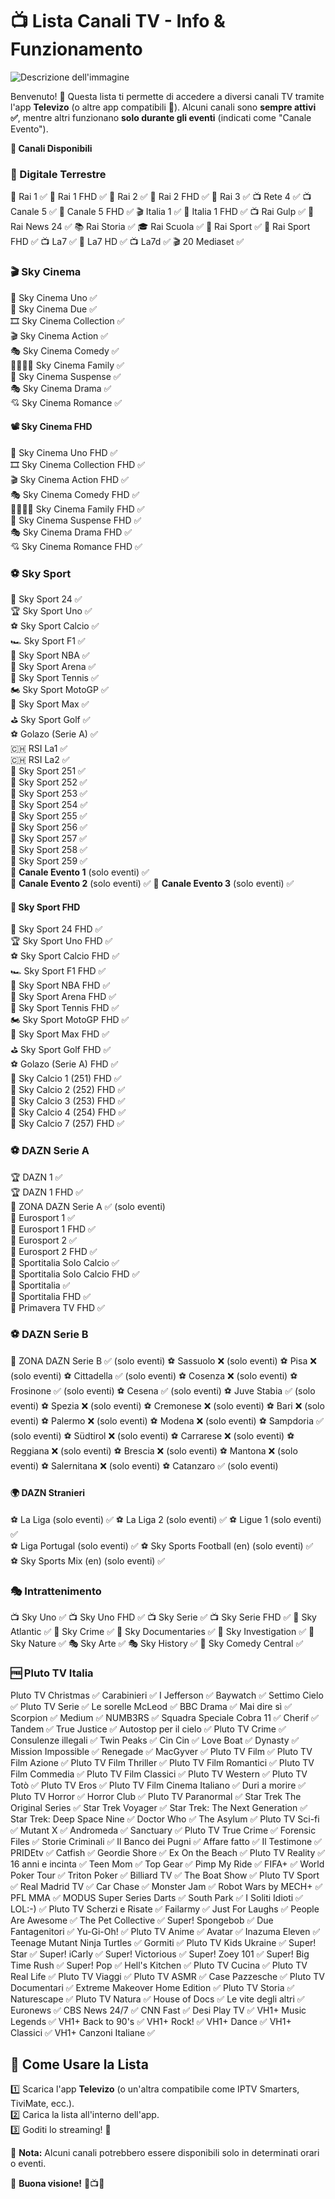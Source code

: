 # 📺 Lista Canali TV - Info & Funzionamento

![Descrizione dell'immagine]([https://www.google.com/url?sa=i&url=https%3A%2F%2Fvariety.com%2Fvip-special-reports%2Fthe-state-of-streaming-in-2022-a-special-report-1235412585%2F&psig=AOvVaw0SSy1TJA9fCJ9JFONRVhcd&ust=1742931219717000&source=images&cd=vfe&opi=89978449&ved=0CBQQjRxqFwoTCPiJtvO6o4wDFQAAAAAdAAAAABAE](https://i.postimg.cc/yYRC42rc/featured-Dare-to-Stream-SR-v6.png))

Benvenuto! 🚀 Questa lista ti permette di accedere a diversi canali TV tramite l'app **Televizo** (o altre app compatibili 📱). Alcuni canali sono **sempre attivi ✅**, mentre altri funzionano **solo durante gli eventi** (indicati come "Canale Evento").

**📡 Canali Disponibili**

### 📡 Digitale Terrestre
📰 Rai 1 ✅
📡 Rai 1 FHD ✅
📰 Rai 2 ✅
📡 Rai 2 FHD ✅
📰 Rai 3 ✅
📺 Rete 4 ✅
📺 Canale 5 ✅
📡 Canale 5 FHD ✅
🎬 Italia 1 ✅
📡 Italia 1 FHD ✅
📺 Rai Gulp ✅
📰 Rai News 24 ✅
📚 Rai Storia ✅
🎓 Rai Scuola ✅
🏅 Rai Sport ✅
📡 Rai Sport FHD ✅
📺 La7 ✅
📡 La7 HD ✅
📺 La7d ✅
🎬 20 Mediaset ✅

### 🎬 Sky Cinema
🍿 Sky Cinema Uno ✅  
🎥 Sky Cinema Due ✅  
🎞️ Sky Cinema Collection ✅  
🎬 Sky Cinema Action ✅  
🎭 Sky Cinema Comedy ✅  
👨‍👩‍👧‍👦 Sky Cinema Family ✅  
🔪 Sky Cinema Suspense ✅  
🎭 Sky Cinema Drama ✅  
💘 Sky Cinema Romance ✅  

#### 📽️ Sky Cinema FHD
🍿 Sky Cinema Uno FHD ✅  
🎞️ Sky Cinema Collection FHD ✅  
🎬 Sky Cinema Action FHD ✅  
🎭 Sky Cinema Comedy FHD ✅  
👨‍👩‍👧‍👦 Sky Cinema Family FHD ✅  
🔪 Sky Cinema Suspense FHD ✅  
🎭 Sky Cinema Drama FHD ✅  
💘 Sky Cinema Romance FHD ✅  

### ⚽ Sky Sport
📰 Sky Sport 24 ✅  
🏆 Sky Sport Uno ✅  
⚽ Sky Sport Calcio ✅  
🏎️ Sky Sport F1 ✅  
🏀 Sky Sport NBA ✅  
🎾 Sky Sport Arena ✅  
🎾 Sky Sport Tennis ✅  
🏍️ Sky Sport MotoGP ✅  
🥊 Sky Sport Max ✅  
⛳ Sky Sport Golf ✅  
⚽ Golazo (Serie A) ✅  
🇨🇭 RSI La1 ✅  
🇨🇭 RSI La2 ✅  
📡 Sky Sport 251 ✅  
📡 Sky Sport 252 ✅  
📡 Sky Sport 253 ✅  
📡 Sky Sport 254 ✅  
📡 Sky Sport 255 ✅  
📡 Sky Sport 256 ✅  
📡 Sky Sport 257 ✅  
📡 Sky Sport 258 ✅  
📡 Sky Sport 259 ✅  
🏒 **Canale Evento 1** (solo eventi) ✅  
🥊 **Canale Evento 2** (solo eventi) ✅ 
🎯 **Canale Evento 3** (solo eventi) ✅

#### 🏅 Sky Sport FHD
📰 Sky Sport 24 FHD ✅  
🏆 Sky Sport Uno FHD ✅  
⚽ Sky Sport Calcio FHD ✅  
🏎️ Sky Sport F1 FHD ✅  
🏀 Sky Sport NBA FHD ✅  
🎾 Sky Sport Arena FHD ✅  
🎾 Sky Sport Tennis FHD ✅  
🏍️ Sky Sport MotoGP FHD ✅  
🥊 Sky Sport Max FHD ✅  
⛳ Sky Sport Golf FHD ✅  
⚽ Golazo (Serie A) FHD ✅  
📡 Sky Calcio 1 (251) FHD ✅  
📡 Sky Calcio 2 (252) FHD ✅  
📡 Sky Calcio 3 (253) FHD ✅  
📡 Sky Calcio 4 (254) FHD ✅  
📡 Sky Calcio 7 (257) FHD ✅  

### ⚽ DAZN Serie A
🏆 DAZN 1 ✅  
🏆 DAZN 1 FHD ✅  
📡 ZONA DAZN Serie A ✅ (solo eventi)  
📡 Eurosport 1 ✅  
📡 Eurosport 1 FHD ✅  
📡 Eurosport 2 ✅  
📡 Eurosport 2 FHD ✅  
📡 Sportitalia Solo Calcio ✅  
📡 Sportitalia Solo Calcio FHD ✅  
📡 Sportitalia ✅  
📡 Sportitalia FHD ✅  
📡 Primavera TV FHD ✅  

### ⚽ DAZN Serie B
📡 ZONA DAZN Serie B ✅ (solo eventi)
⚽ Sassuolo ❌ (solo eventi)
⚽ Pisa ❌ (solo eventi)
⚽ Cittadella ✅ (solo eventi)
⚽ Cosenza ❌ (solo eventi)
⚽ Frosinone ✅ (solo eventi)
⚽ Cesena ✅ (solo eventi)
⚽ Juve Stabia ✅ (solo eventi)
⚽ Spezia ❌ (solo eventi)
⚽ Cremonese ❌ (solo eventi)
⚽ Bari ❌ (solo eventi)
⚽ Palermo ❌ (solo eventi)
⚽ Modena ❌ (solo eventi)
⚽ Sampdoria ✅ (solo eventi)
⚽ Südtirol ❌ (solo eventi)
⚽ Carrarese ❌ (solo eventi)
⚽ Reggiana ❌ (solo eventi)
⚽ Brescia ❌ (solo eventi)
⚽ Mantona ❌ (solo eventi)
⚽ Salernitana ❌ (solo eventi)
⚽ Catanzaro ✅ (solo eventi)

#### 🌍 DAZN Stranieri
⚽ La Liga  (solo eventi) ✅
⚽ La Liga 2  (solo eventi) ✅
⚽ Ligue 1 (solo eventi) ✅  
⚽ Liga Portugal (solo eventi) ✅ 
⚽ Sky Sports Football (en) (solo eventi) ✅  
⚽ Sky Sports Mix (en) (solo eventi) ✅  

### 🎭 Intrattenimento
📺 Sky Uno ✅
📺 Sky Uno FHD ✅
📺 Sky Serie ✅
📺 Sky Serie FHD ✅
🎤 Sky Atlantic ✅
🎤 Sky Crime ✅
🎤 Sky Documentaries ✅
🎤 Sky Investigation ✅
🎤 Sky Nature ✅
🎭 Sky Arte ✅
🎭 Sky History ✅
🎲 Sky Comedy Central ✅

### 🆓 Pluto TV Italia
Pluto TV Christmas ✅
Carabinieri ✅
I Jefferson ✅
Baywatch ✅
Settimo Cielo ✅
Pluto TV Serie ✅
Le sorelle McLeod ✅
BBC Drama ✅
Mai dire sì ✅
Scorpion ✅
Medium ✅
NUMB3RS ✅
Squadra Speciale Cobra 11 ✅
Cherif ✅
Tandem ✅
True Justice ✅
Autostop per il cielo ✅
Pluto TV Crime ✅
Consulenze illegali ✅
Twin Peaks ✅
Cin Cin ✅
Love Boat ✅
Dynasty ✅
Mission Impossible ✅
Renegade ✅
MacGyver ✅
Pluto TV Film ✅
Pluto TV Film Azione ✅
Pluto TV Film Thriller ✅
Pluto TV Film Romantici ✅
Pluto TV Film Commedia ✅
Pluto TV Film Classici ✅
Pluto TV Western ✅
Pluto TV Totò ✅
Pluto TV Eros ✅
Pluto TV Film Cinema Italiano ✅
Duri a morire ✅
Pluto TV Horror ✅
Horror Club ✅
Pluto TV Paranormal ✅
Star Trek The Original Series ✅
Star Trek Voyager ✅
Star Trek: The Next Generation ✅
Star Trek: Deep Space Nine ✅
Doctor Who ✅
The Asylum ✅
Pluto TV Sci-fi ✅
Mutant X ✅
Andromeda ✅
Sanctuary ✅
Pluto TV True Crime ✅
Forensic Files ✅
Storie Criminali ✅
Il Banco dei Pugni ✅
Affare fatto ✅
Il Testimone ✅
PRIDEtv ✅
Catfish ✅
Geordie Shore ✅
Ex On the Beach ✅
Pluto TV Reality ✅
16 anni e incinta ✅
Teen Mom ✅
Top Gear ✅
Pimp My Ride ✅
FIFA+ ✅
World Poker Tour ✅
Triton Poker ✅
Billiard TV ✅
The Boat Show ✅
Pluto TV Sport ✅
Real Madrid TV ✅
Car Chase ✅
Monster Jam ✅
Robot Wars by MECH+ ✅
PFL MMA ✅
MODUS Super Series Darts ✅
South Park ✅
I Soliti Idioti ✅
LOL:-) ✅
Pluto TV Scherzi e Risate ✅
Failarmy ✅
Just For Laughs ✅
People Are Awesome ✅
The Pet Collective ✅
Super! Spongebob ✅
Due Fantagenitori ✅
Yu-Gi-Oh! ✅
Pluto TV Anime ✅
Avatar ✅
Inazuma Eleven ✅
Teenage Mutant Ninja Turtles ✅
Gormiti ✅
Pluto TV Kids Ukraine ✅
Super! Star ✅
Super! iCarly ✅
Super! Victorious ✅
Super! Zoey 101 ✅
Super! Big Time Rush ✅
Super! Pop ✅
Hell's Kitchen ✅
Pluto TV Cucina ✅
Pluto TV Real Life ✅
Pluto TV Viaggi ✅
Pluto TV ASMR ✅
Case Pazzesche ✅
Pluto TV Documentari ✅
Extreme Makeover Home Edition ✅
Pluto TV Storia ✅
Naturescape ✅
Pluto TV Natura ✅
House of Docs ✅
Le vite degli altri ✅
Euronews ✅
CBS News 24/7 ✅
CNN Fast ✅
Desi Play TV ✅
VH1+ Music Legends ✅
VH1+ Back to 90's ✅
VH1+ Rock! ✅
VH1+ Dance ✅
VH1+ Classici ✅
VH1+ Canzoni Italiane ✅

## 🚀 Come Usare la Lista

1️⃣ Scarica l'app **Televizo** (o un'altra compatibile come IPTV Smarters, TiviMate, ecc.).  
2️⃣ Carica la lista all'interno dell'app.  
3️⃣ Goditi lo streaming! 🎉  

📌 **Nota:** Alcuni canali potrebbero essere disponibili solo in determinati orari o eventi.

🔗 **Buona visione!** 🍿📺✨
